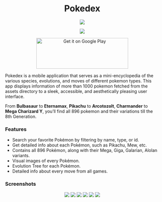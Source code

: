 <h1 align="center" > Pokedex </h1>
<div align="center">
<img src="https://play-lh.googleusercontent.com/2ezyZkgstCopdmXm13A0LKX8sKO9OAtUcU-ftpedY0rD9IDepQB9HOOSxyBhLTq01L8=s180-rw" />
</div>
<div align="center">

![](https://img.shields.io/badge/Made%20with-FLUTTER-blue?logo=flutter&style=for-the-badge)

</div>
<div align="center">
<a href="https://play.google.com/store/apps/details?id=un.shh.pokedex"><img alt="Get it on Google Play" src="https://play.google.com/intl/en_us/badges/images/generic/en-play-badge.png" height=100px width=300px /></a>
</div>

Pokedex is a mobile application that serves as a mini-encyclopedia of the various species, evolutions, and moves of different pokemon types.
This app displays information of more than 1000 pokemon fetched from the assets directory to a sleek, accessible, and aesthetically pleasing user interface.

From <b>Bulbasaur</b> to <b>Eternamax</b>, <b>Pikachu</b> to <b>Arcotozolt</b>, <b>Charmander</b> to <b>Mega Charizard Y</b>, you’ll find all 896 pokemon and their variations till the 8th Generation.

### Features

- Search your favorite Pokémon by filtering by name, type, or id.
- Get detailed info about each Pokémon, such as Pikachu, Mew, etc.
- Contains all 896 Pokémon, along with their Mega, Giga, Galarian, Alolan variants.
- Visual images of every Pokémon.
- Evolution Tree for each Pokémon.
- Detailed info about every move from all games.

### Screenshots

<div align="center">
	<img src="https://play-lh.googleusercontent.com/VkQgvG5ASDqCeE9s35YYLklo9vPl3c5eySCuiLrr3-nfewyIqEDGRl_aVQUSPNtPff4=w720-h310-rw"/>
	<img src="https://play-lh.googleusercontent.com/J5ZZqXJKpiwzfGRpzEQBNc05cN1vMhnrMhCrSWqA8bLZcnDef8XIXPQ5uPuatEkRv1k=w720-h310-rw"/>
	<img src="https://play-lh.googleusercontent.com/Py69_4TgoChO2y1hQLDkJvcV1UwhWKxRcNfx9Lu5F8w54Ws_DFr4c5IBgUmaTNoCag=w720-h310-rw"/>
	<img src="https://play-lh.googleusercontent.com/YDaOoiYjT5ir1XWXqvS-FeaELMEsjVn1Tq_aI1nndQ9d3Pi5CcLGYmbEQrhtgTml8A=w720-h310-rw"/>
	<img src="https://play-lh.googleusercontent.com/2YYNW2TR5LU27Co4c6UCIiHn6KCn1nBgpRRgTZorysmiAYrUyFnd9jNtkEAVlZrtfw=w720-h310-rw"/>
	<img src="https://play-lh.googleusercontent.com/EIJiCf0TLRoPPUqhJErm7Z7V-X1blbXIornQgNDx2EAhxLf48pXx6sF5VlhNnOYhLEo=w720-h310-rw">
</div>
